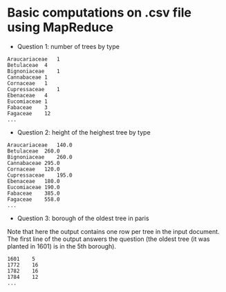 # Basic computations on .csv file using MapReduce

- Question 1: number of trees by type
```
Araucariaceae	1
Betulaceae	4
Bignoniaceae	1
Cannabaceae	1
Cornaceae	1
Cupressaceae	1
Ebenaceae	4
Eucomiaceae	1
Fabaceae	3
Fagaceae	12
...
```
- Question 2: height of the heighest tree by type
```
Araucariaceae	140.0
Betulaceae	260.0
Bignoniaceae	260.0
Cannabaceae	295.0
Cornaceae	120.0
Cupressaceae	195.0
Ebenaceae	180.0
Eucomiaceae	190.0
Fabaceae	385.0
Fagaceae	558.0
...
```
- Question 3: borough of the oldest tree in paris

Note that here the output contains one row per tree in the input document. The first line of the output answers the question (the oldest tree (it was planted in 1601) is in the 5th borough).
```
1601	5
1772	16
1782	16
1784	12
...
```

